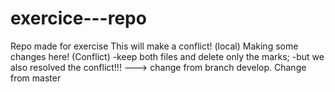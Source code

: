 # exercice---repo
Repo made for exercise
This will make a conflict! (local)
Making some changes here! (Conflict)
-keep both files and delete only the marks; 
-but we also resolved the conflict!!!
---> change from branch develop.
Change from master
